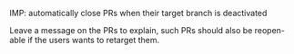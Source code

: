 IMP: automatically close PRs when their target branch is deactivated

Leave a message on the PRs to explain, such PRs should also be reopen-able if
the users wants to retarget them.
